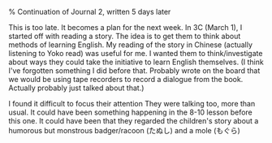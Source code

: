 % Continuation of Journal 2, written 5 days later

This is too late. It becomes a plan for the next week. In 3C (March 1), I started off with reading a story. The idea is to get them to think about methods of learning English. My reading of the story in Chinese (actually listening to Yoko read) was useful for me. I wanted them to think/investigate about ways they could take the initiative to learn English themselves. (I think I've forgotten something I did before that. Probably wrote on the board that we would be using tape recorders to record a dialogue from the book. Actually probably just talked about that.)

I found it difficult to focus their attention They were talking too, more than usual. It could have been something happening in the 8-10 lesson before this one. It could have been that they regarded the children's story about a humorous but monstrous badger/racoon (たぬし) and a mole (もぐら)

